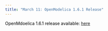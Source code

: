 ```yaml
---
title: "March 11: OpenModelica 1.6.1 Release"
---
```

<p><span><span style="color: #000000;">OpenMdoelica 1.6.1 release available: <a href="http://build.openmodelica.org/omc/builds/windows/releases/1.6.1/" target="_blank">here</a>&nbsp;&nbsp;</span></span></p>